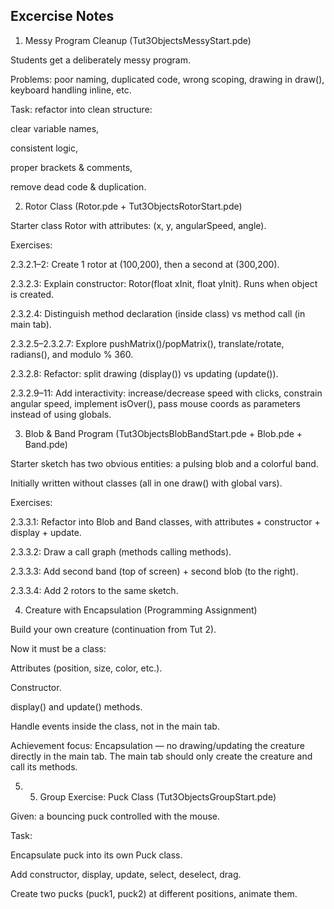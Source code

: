 ## Excercise Notes

1. Messy Program Cleanup (Tut3ObjectsMessyStart.pde)

Students get a deliberately messy program.

Problems: poor naming, duplicated code, wrong scoping, drawing in draw(), keyboard handling inline, etc.

Task: refactor into clean structure:

clear variable names,

consistent logic,

proper brackets & comments,

remove dead code & duplication.

2. Rotor Class (Rotor.pde + Tut3ObjectsRotorStart.pde)

Starter class Rotor with attributes: (x, y, angularSpeed, angle).

Exercises:

2.3.2.1–2: Create 1 rotor at (100,200), then a second at (300,200).

2.3.2.3: Explain constructor: Rotor(float xInit, float yInit). Runs when object is created.

2.3.2.4: Distinguish method declaration (inside class) vs method call (in main tab).

2.3.2.5–2.3.2.7: Explore pushMatrix()/popMatrix(), translate/rotate, radians(), and modulo % 360.

2.3.2.8: Refactor: split drawing (display()) vs updating (update()).

2.3.2.9–11: Add interactivity: increase/decrease speed with clicks, constrain angular speed, implement isOver(), pass mouse coords as parameters instead of using globals.

3. Blob & Band Program (Tut3ObjectsBlobBandStart.pde + Blob.pde + Band.pde)

Starter sketch has two obvious entities: a pulsing blob and a colorful band.

Initially written without classes (all in one draw() with global vars).

Exercises:

2.3.3.1: Refactor into Blob and Band classes, with attributes + constructor + display + update.

2.3.3.2: Draw a call graph (methods calling methods).

2.3.3.3: Add second band (top of screen) + second blob (to the right).

2.3.3.4: Add 2 rotors to the same sketch.


4. Creature with Encapsulation (Programming Assignment)

Build your own creature (continuation from Tut 2).

Now it must be a class:

Attributes (position, size, color, etc.).

Constructor.

display() and update() methods.

Handle events inside the class, not in the main tab.

Achievement focus: Encapsulation — no drawing/updating the creature directly in the main tab. The main tab should only create the creature and call its methods.


5. 5. Group Exercise: Puck Class (Tut3ObjectsGroupStart.pde)

Given: a bouncing puck controlled with the mouse.

Task:

Encapsulate puck into its own Puck class.

Add constructor, display, update, select, deselect, drag.

Create two pucks (puck1, puck2) at different positions, animate them.

